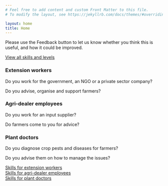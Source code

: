```yaml
---
# Feel free to add content and custom Front Matter to this file.
# To modify the layout, see https://jekyllrb.com/docs/themes/#overriding-theme-defaults

layout: home
title: Home
---
```

<div class="col_12 center">

<p>Please use the Feedback button to let us know whether you think this is useful, and how it could be improved.</p>

<a href="{{ '/skills' | relative_url }}" class="button large">View all skills and levels</a></div>
<div class="col_4">
  <h3>Extension workers</h3>
  <p>Do you work for the government, an NGO or a private sector company?</p>
  <p>Do you advise, organise and support farmers?</p>
</div>
<div class="col_4">
  <h3>Agri-dealer employees</h3>
  <p>Do you work for an input supplier?</p>
  <p>Do farmers come to you for advice?</p>
</div>
<div class="col_4">
  <h3>Plant doctors</h3>
  <p>Do you diagnose crop pests and diseases for farmers?</p>
  <p>Do you advise them on how to manage the issues?</p>
</div>
<div class="clear"></div>
<div class="col_4 center">
  <a href="{{ 'skills-by-role/ew-skills'| relative_url }}" class="center">Skills for extension workers</a>
</div>
<div class="col_4 center">
  <a href="{{ 'skills-by-role/ad-skills'| relative_url }}" class="center">Skills for agri-dealer employees</a>
</div>
<div class="col_4 center">
  <a href="{{ 'skills-by-role/pd-skills'| relative_url }}" class="center">Skills for plant doctors</a>
</div>

